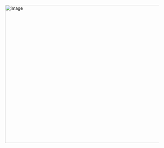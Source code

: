 <img width="744" height="452" alt="image" src="https://github.com/user-attachments/assets/25bdcbd0-5d18-44d7-8ced-41cdddd6948a" />
